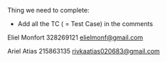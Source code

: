 Thing we need to complete:
 - Add all the TC ( = Test Case) in the comments

Eliel Monfort
328269121
elielmonf@gmail.com
  
Ariel Atias
215863135
rivkaatias020683@gmail.com
